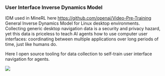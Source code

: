 ### User Interface Inverse Dynamics Model

IDM used in MineRL here https://github.com/openai/Video-Pre-Training
General Inverse Dynamics Model for Linux desktop environments.
Collecting generic desktop navigation data is a security and privacy hazard, yet this data is priceless to teach AI agents how to use computer user interfaces: coordinating between multiple applications over long periods of time, just like humans do.

Here I open source tooling for data collection to self-train user interface navigation for agents.

![](https://github.com/Wesxdz/ui-idm/events.gif)
